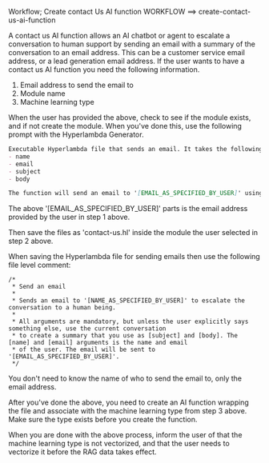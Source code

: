 Workflow; Create contact Us AI function
WORKFLOW ==> create-contact-us-ai-function

A contact us AI function allows an AI chatbot or agent to escalate a conversation to human support by sending an email with a summary of the conversation to an email address. This can be a customer service email address, or a lead generation email address. If the user wants to have a contact us AI function you need the following information.

1. Email address to send the email to
2. Module name
3. Machine learning type

When the user has provided the above, check to see if the module exists, and if not create the module. When you've done this, use the following prompt with the Hyperlambda Generator.

```markdown
Executable Hyperlambda file that sends an email. It takes the following arguments.
- name
- email
- subject
- body

The function will send an email to '[EMAIL_AS_SPECIFIED_BY_USER]' using the [name] and [email] arguments as [reply-to].
```

The above '[EMAIL_AS_SPECIFIED_BY_USER]' parts is the email address provided by the user in step 1 above.

Then save the files as 'contact-us.hl' inside the module the user selected in step 2 above.

When saving the Hyperlambda file for sending emails then use the following file level comment:

```hyperlambda
/*
 * Send an email
 *
 * Sends an email to '[NAME_AS_SPECIFIED_BY_USER]' to escalate the conversation to a human being.
 *
 * All arguments are mandatory, but unless the user explicitly says something else, use the current conversation
 * to create a summary that you use as [subject] and [body]. The [name] and [email] arguments is the name and email
 * of the user. The email will be sent to '[EMAIL_AS_SPECIFIED_BY_USER]'.
 */
```

You don't need to know the name of who to send the email to, only the email address.

After you've done the above, you need to create an AI function wrapping the file and associate with the machine learning type from step 3 above. Make sure the type exists before you create the function.

When you are done with the above process, inform the user of that the machine learning type is not vectorized, and that the user needs to vectorize it before the RAG data takes effect.

